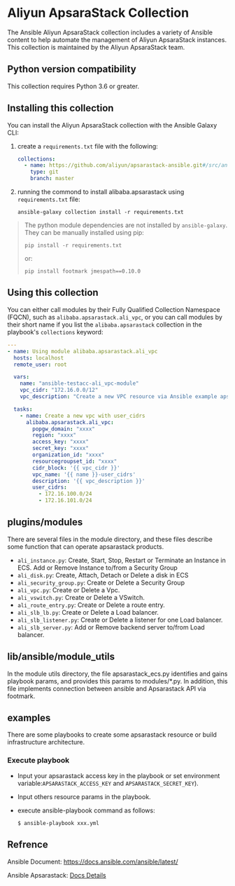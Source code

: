 # Aliyun ApsaraStack Collection
The Ansible Aliyun ApsaraStack collection includes a variety of Ansible content to help automate the management of Aliyun ApsaraStack instances. This collection is maintained by the Aliyun ApsaraStack team.

## Python version compatibility

This collection requires Python 3.6 or greater.

## Installing this collection

You can install the Aliyun ApsaraStack collection with the Ansible Galaxy CLI:

1. create a `requirements.txt` file with the following:
   ```yaml
   collections:
     - name: https://github.com/aliyun/apsarastack-ansible.git#/src/ansible_collections/alibaba
       type: git
       branch: master
   ```
2. running the commond to install alibaba.apsarastack using `requirements.txt` file:
   ```shell
   ansible-galaxy collection install -r requirements.txt
   ```
   
> The python module dependencies are not installed by `ansible-galaxy`.  They can
be manually installed using pip:
> ```shell
> pip install -r requirements.txt
> ```
> or:
> ```shell
> pip install footmark jmespath==0.10.0
> ```


## Using this collection

You can either call modules by their Fully Qualified Collection Namespace (FQCN), such as `alibaba.apsarastack.ali_vpc`, or you can call modules by their short name if you list the `alibaba.apsarastack` collection in the playbook's `collections` keyword:

```yaml
---
- name: Using module alibaba.apsarastack.ali_vpc
  hosts: localhost
  remote_user: root

  vars:
    name: "ansible-testacc-ali_vpc-module"
    vpc_cidr: "172.16.0.0/12"
    vpc_description: "Create a new VPC resource via Ansible example apsarastack-ecs-vpc."

  tasks:
    - name: Create a new vpc with user_cidrs
      alibaba.apsarastack.ali_vpc:
        popgw_domain: "xxxx"
        region: "xxxx"
        access_key: "xxxx"
        secret_key: "xxxx"
        organization_id: "xxxx"
        resourcegroupset_id: "xxxx"
        cidr_block: '{{ vpc_cidr }}'
        vpc_name: '{{ name }}-user_cidrs'
        description: '{{ vpc_description }}'
        user_cidrs:
          - 172.16.100.0/24
          - 172.16.101.0/24
```

## plugins/modules
There are several files in the module directory, and these files describe some function that can operate apsarastack products.

- `ali_instance.py`: Create, Start, Stop, Restart or Terminate an Instance in ECS. Add or Remove Instance to/from a Security Group
- `ali_disk.py`: Create, Attach, Detach or Delete a disk in ECS
- `ali_security_group.py`: Create or Delete a Security Group
- `ali_vpc.py`: Create or Delete a Vpc.
- `ali_vswitch.py`: Create or Delete a VSwitch.
- `ali_route_entry.py`: Create or Delete a route entry.
- `ali_slb_lb.py`: Create or Delete a Load balancer.
- `ali_slb_listener.py`: Create or Delete a listener for one Load balancer.
- `ali_slb_server.py`: Add or Remove backend server to/from Load balancer.

## lib/ansible/module_utils
In the module utils directory, the file apsarastack_ecs.py identifies and gains playbook params, and provides this params to modules/*.py. In addition, this file implements connection between ansible and Apsarastack API via footmark.

## examples
There are some playbooks to create some apsarastack resource or build infrastructure architecture.

### Execute playbook

* Input your apsarastack access key in the playbook or set environment variable:`APSARASTACK_ACCESS_KEY` and `APSARASTACK_SECRET_KEY`).
* Input others resource params in the playbook.
* execute ansible-playbook command as follows:

	  $ ansible-playbook xxx.yml
	   
## Refrence

Ansible Document: https://docs.ansible.com/ansible/latest/

Ansible Apsarastack: [Docs Details](http://47.88.222.42:8080/ansible-apsarastack/latest/modules/list_of_cloud_modules.html)
